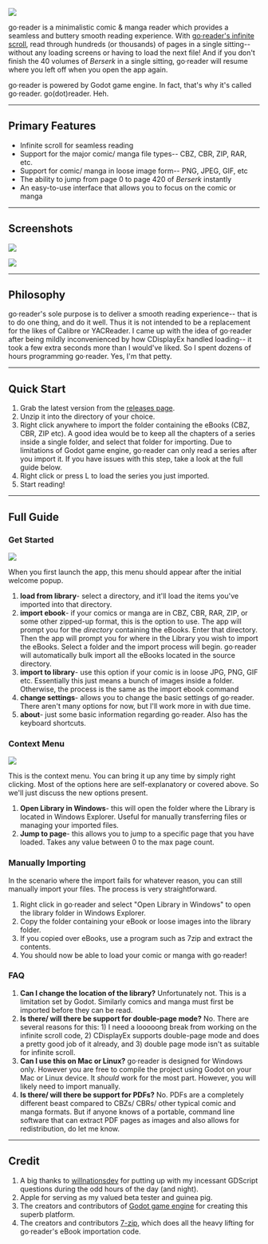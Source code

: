 ![](https://i.imgur.com/x6YjwNe.png)

go·reader is a minimalistic comic & manga reader which provides a seamless and buttery smooth reading experience. With [go·reader's infinite scroll](https://imgur.com/x6YjwNe), read through hundreds (or thousands) of pages in a single sitting-- without any loading screens or having to load the next file! And if you don't finish the 40 volumes of *Berserk* in a single sitting, go·reader will resume where you left off when you open the app again.

go·reader is powered by Godot game engine. In fact, that's why it's called go·reader. go(dot)reader. Heh.

--------------------------------------

## Primary Features

- Infinite scroll for seamless reading
- Support for the major comic/ manga file types-- CBZ, CBR, ZIP, RAR, etc.
- Support for comic/ manga in loose image form-- PNG, JPEG, GIF, etc
- The ability to jump from page 0 to page 420 of *Berserk* instantly
- An easy-to-use interface that allows you to focus on the comic or manga

---------------------------

## Screenshots

![](https://i.imgur.com/Qh40uVO.png)

![](https://i.imgur.com/55xudZJ.png)

------------------------

## Philosophy

go·reader's sole purpose is to deliver a smooth reading experience-- that is to do one thing, and do it well. Thus it is not intended to be a replacement for the likes of Calibre or YACReader. I came up with the idea of go·reader after being mildly inconvenienced by how CDisplayEx handled loading-- it took a few extra seconds more than I would've liked. So I spent dozens of hours programming go·reader. Yes, I'm that petty.

------------------------

## Quick Start

1. Grab the latest version from the [releases page](https://github.com/Sirosky/go-reader/releases).
2. Unzip it into the directory of your choice.
3. Right click anywhere to import the folder containing the eBooks (CBZ, CBR, ZIP etc). A good idea would be to keep all the chapters of a series inside a single folder, and select that folder for importing. Due to limitations of Godot game engine, go·reader can only read a series after you import it. If you have issues with this step, take a look at the full guide below.
4. Right click or press L to load the series you just imported.
5. Start reading!

-----------

## Full Guide

### Get Started

![](https://i.imgur.com/GCGs5BH.png)

When you first launch the app, this menu should appear after the initial welcome popup.

1. **load from library**- select a directory, and it'll load the items you've imported into that directory.
2. **import ebook**- if your comics or manga are in CBZ, CBR, RAR, ZIP, or some other zipped-up format, this is the option to use. The app will prompt you for the *directory* containing the eBooks. Enter that directory. Then the app will prompt you for where in the Library you wish to import the eBooks. Select a folder and the import process will begin. go·reader will automatically bulk import all the eBooks located in the source directory.
3. **import to library**- use this option if your comic is in loose JPG, PNG, GIF etc. Essentially this just means a bunch of images inside a folder. Otherwise, the process is the same as the import ebook command
4. **change settings**- allows you to change the basic settings of go·reader. There aren't many options for now, but I'll work more in with due time.
5. **about**- just some basic information regarding go·reader. Also has the keyboard shortcuts.

### Context Menu

![](https://i.imgur.com/VEh6nUm.png)

This is the context menu. You can bring it up any time by simply right clicking. Most of the options here are self-explanatory or covered above. So we'll just discuss the new options present.

1. **Open Library in Windows**- this will open the folder where the Library is located in Windows Explorer. Useful for manually transferring files or managing your imported files.
2. **Jump to page**- this allows you to jump to a specific page that you have loaded. Takes any value between 0 to the max page count.

### Manually Importing 

In the scenario where the import fails for whatever reason, you can still manually import your files. The process is very straightforward.

1. Right click in go·reader and select "Open Library in Windows" to open the library folder in Windows Explorer.
2. Copy the folder containing your eBook or loose images into the library folder.
3. If you copied over eBooks, use a program such as 7zip and extract the contents.
4. You should now be able to load your comic or manga with go·reader!

### **FAQ**

1. **Can I change the location of the library?** Unfortunately not. This is a limitation set by Godot. Similarly comics and manga must first be imported before they can be read.
2. **Is there/ will there be support for double-page mode?** No. There are several reasons for this: 1) I need a looooong break from working on the infinite scroll code, 2) CDisplayEx supports double-page mode and does a pretty good job of it already, and 3) double page mode isn't as suitable for infinite scroll.
3. **Can I use this on Mac or Linux?** go·reader is designed for Windows only. However you are free to compile the project using Godot on your Mac or Linux device. It *should* work for the most part. However, you will likely need to import manually.
4. **Is there/ will there be support for PDFs?** No. PDFs are a completely different beast compared to CBZs/ CBRs/ other typical comic and manga formats. But if anyone knows of a portable, command line software that can extract PDF pages as images and also allows for redistribution, do let me know.

----------

## Credit

1. A big thanks to [willnationsdev](https://gist.github.com/willnationsdev) for putting up with my incessant GDScript questions during the odd hours of the day (and night).
2. Apple for serving as my valued beta tester and guinea pig.
3. The creators and contributors of [Godot game engine](https://godotengine.org/) for creating this superb platform.
4. The creators and contributors [7-zip](https://www.7-zip.org/), which does all the heavy lifting for go·reader's eBook importation code.
